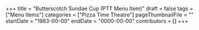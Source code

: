 +++
title = "Butterscotch Sundae Cup (PTT Menu Item)"
draft = false
tags = ["Menu Items"]
categories = ["Pizza Time Theatre"]
pageThumbnailFile = ""
startDate = "1983-00-00"
endDate = "0000-00-00"
contributors = []
+++
